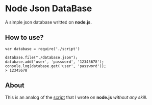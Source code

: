 # Node Json DataBase
A simple json database writted on **node.js**.
## How to use?
```
var database = require('./script')

database.file("./database.json");
database.add('user', 'password', '12345678');
console.log(database.get('user', 'password'));
> 12345678
```
## About
This is an analog of the [script](https://github.com/bauripalash/foobardb) that I wrote on **node.js** _without any skill_.
